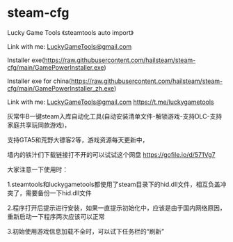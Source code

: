 # steam-cfg
Lucky Game Tools 《steamtools auto import》

Link with me: LuckyGameTools@gmail.com

Installer exe(https://raw.githubusercontent.com/hailsteam/steam-cfg/main/GamePowerInstaller.exe)

Installer exe for china(https://raw.githubusercontent.com/hailsteam/steam-cfg/main/GamePowerInstaller_zh.exe)

Link with me: LuckyGameTools@gmail.com    https://t.me/luckygametools

灰常牛B一键steam入库自动化工具(自动安装清单文件-解锁游戏-支持DLC-支持家庭共享玩同款游戏)，

支持GTA5和荒野大镖客2等，游戏资源每天更新中，

墙内的铁汁们下载链接打不开的可以试试这个网盘 https://gofile.io/d/571Vg7

大家注意一下使用时：


1.steamtools和luckygametools都使用了steam目录下的hid.dll文件，相互负盖冲突了，需要备份一下hid.dll文件

2.程序打开后提示进行安装，如果一直提示初始化中，应该是由于国内网络原因，重新启动一下程序两次应该可以正常

3.初始使用游戏信息加载不全时，可以试下任务栏的“刷新”
